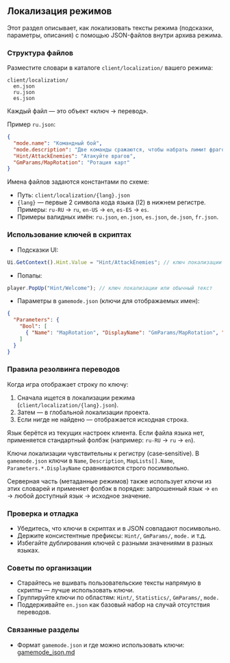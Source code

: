 ## Локализация режимов

Этот раздел описывает, как локализовать тексты режима (подсказки, параметры, описания) с помощью JSON-файлов внутри архива режима.

### Структура файлов

Разместите словари в каталоге `client/localization/` вашего режима:
```
client/localization/
  en.json
  ru.json
  es.json
```
Каждый файл — это объект «ключ → перевод».

Пример `ru.json`:
```json
{
  "mode.name": "Командный бой",
  "mode.description": "Две команды сражаются, чтобы набрать лимит фрагов.",
  "Hint/AttackEnemies": "Атакуйте врагов",
  "GmParams/MapRotation": "Ротация карт"
}
```

Имена файлов задаются константами по схеме:
- Путь: `client/localization/{lang}.json`
- `{lang}` — первые 2 символа кода языка (I2) в нижнем регистре. Примеры: `ru-RU` → `ru`, `en-US` → `en`, `es-ES` → `es`.
- Примеры валидных имён: `ru.json`, `en.json`, `es.json`, `de.json`, `fr.json`.

### Использование ключей в скриптах

- Подсказки UI:
```javascript
Ui.GetContext().Hint.Value = "Hint/AttackEnemies"; // ключ локализации
```
- Попапы:
```javascript
player.PopUp("Hint/Welcome"); // ключ локализации или обычный текст
```
- Параметры в `gamemode.json` (ключи для отображаемых имен):
```json
{
  "Parameters": {
    "Bool": [
      { "Name": "MapRotation", "DisplayName": "GmParams/MapRotation", "Default": true }
    ]
  }
}
```

### Правила резолвинга переводов

Когда игра отображает строку по ключу:
1) Сначала ищется в локализации режима (`client/localization/{lang}.json`).
2) Затем — в глобальной локализации проекта.
3) Если нигде не найдено — отображается исходная строка.

Язык берётся из текущих настроек клиента. Если файла языка нет, применяется стандартный фолбэк (например: `ru-RU` → `ru` → `en`).

Ключи локализации чувствительны к регистру (case‑sensitive). В `gamemode.json` ключи в `Name`, `Description`, `MapLists[].Name`, `Parameters.*.DisplayName` сравниваются строго посимвольно.

Серверная часть (метаданные режимов) также использует ключи из этих словарей и применяет фолбэк в порядке: запрошенный язык → `en` → любой доступный язык → исходное значение.

### Проверка и отладка
- Убедитесь, что ключи в скриптах и в JSON совпадают посимвольно.
- Держите консистентные префиксы: `Hint/`, `GmParams/`, `mode.` и т.д.
- Избегайте дублирования ключей с разными значениями в разных языках.

### Советы по организации
- Старайтесь не вшивать пользовательские тексты напрямую в скрипты — лучше использовать ключи.
- Группируйте ключи по областям: `Hint/`, `Statistics/`, `GmParams/`, `mode.`
- Поддерживайте `en.json` как базовый набор на случай отсутствия переводов.

### Связанные разделы

- Формат `gamemode.json` и где можно использовать ключи: [gamemode_json.md](./gamemode_json.md)
